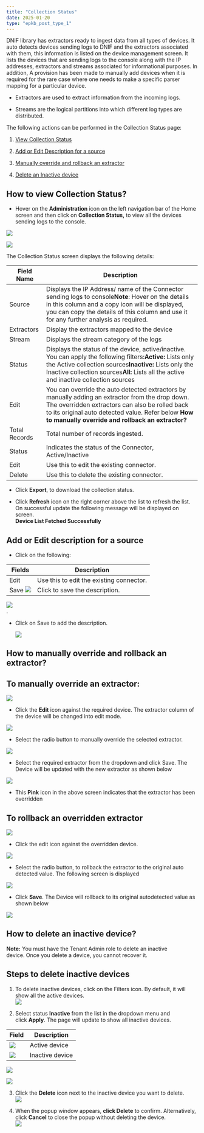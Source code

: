 ```yaml
---
title: "Collection Status"
date: 2025-01-20
type: "epkb_post_type_1"
---
```


DNIF library has extractors ready to ingest data from all types of devices. It auto detects devices sending logs to DNIF and the extractors associated with them, this information is listed on the device management screen. It lists the devices that are sending logs to the console along with the IP addresses, extractors and streams associated for informational purposes. In addition, A provision has been made to manually add devices when it is required for the rare case where one needs to make a specific parser mapping for a particular device.

- Extractors are used to extract information from the incoming logs.

- Streams are the logical partitions into which different log types are distributed.

The following actions can be performed in the Collection Status page:  

1. [View Collection Status](#how_to_view_collection_status?)

3. [Add or Edit Description for a source](#add_or_edit_description)

5. [Manually override and rollback an extractor](#manually_override_and_rollback)

7. [Delete an Inactive device](#delete_an_inactive_device)

## **How to view Collection Status?**

- Hover on the **Administration** icon on the left navigation bar of the Home screen and then click on **Collection Status,** to view all the devices sending logs to the console.

![](./image/collection-status-1.webp)

![](./image/collection-status-2.webp)

The Collection Status screen displays the following details:

| **Field Name**  | **Description** |
| --- | --- |
| Source | Displays the IP Address/ name of the Connector sending logs to console**Note**: Hover on the details in this column and a copy icon will be displayed, you can copy the details of this column and use it for any further analysis as required. |
| Extractors | Display the extractors mapped to the device |
| Stream | Displays the stream category of the logs |
| Status | Displays the status of the device, active/inactive. You can apply the following filters:**Active:** Lists only the Active collection sources**Inactive:** Lists only the Inactive collection sources**All:** Lists all the active and inactive collection sources |
| Edit | You can override the auto detected extractors by manually adding an extractor from the drop down. The overridden extractors can also be rolled back to its original auto detected value. Refer below **How to manually override and rollback an extractor?** |
| Total Records | Total number of records ingested. |
| Status | Indicates the status of the Connector, Active/Inactive |
| Edit | Use this to edit the existing connector. |
| Delete | Use this to delete the existing connector. |

- Click **Export**, to download the collection status.

- Click **Refresh** icon on the right corner above the list to refresh the list. On successful update the following message will be displayed on screen.  
    **Device List Fetched Successfully**

## **Add or Edit description for a source**

- Click on the following:

| **Fields** | **Description** |
| --- | --- |
| Edit | Use this to edit the existing connector. |
| Save ![](./image/collection-status-4.png) | Click to save the description. |

![](./image/collection-status-5.png)   
.
- Click on Save to add the description.  
      
    ![](./image/collection-status-6.png)

## **How to manually override and rollback an extractor?**

  

## **To manually override an extractor:**

![](./image/collection-status-7.webp)

- Click the **Edit** icon against the required device. The extractor column of the device will be changed into edit mode.

![](./image/collection-status-8.webp)

- Select the radio button to manually override the selected extractor.

![](./image/collection-status-9.webp)

- Select the required extractor from the dropdown and click Save. The Device will be updated with the new extractor as shown below

![](./image/collection-status-10.webp)

- This **Pink** icon in the above screen indicates that the extractor has been overridden

## **To rollback an overridden extractor**

![](./image/collection-status-11.webp)

- Click the edit icon against the overridden device.

![](./image/collection-status-12.webp)

- Select the radio button, to rollback the extractor to the original auto detected value. The following screen is displayed

![](./image/collection-status-13.webp)

- Click **Save**. The Device will rollback to its original autodetected value as shown below

![](./image/collection-status-14.png)

## **How to delete an inactive device?**

**Note:** You must have the Tenant Admin role to delete an inactive device. Once you delete a device, you cannot recover it.

## **Steps to delete inactive devices**

1. To delete inactive devices, click on the Filters icon. By default, it will show all the active devices.  
    ![](./image/collection-status-15.png)  
      
    

3. Select status **Inactive** from the list in the dropdown menu and click **Apply**. The page will update to show all inactive devices.  
    

| Field | Description |
| --- | --- |
| ![](./image/collection-status-16.png) | Active device |
| ![](./image/collection-status-17.png) | Inactive device |

  
![](./image/collection-status-18.png)  
  
![](./image/collection-status-19.png)  
  

3. Click the **Delete** icon next to the inactive device you want to delete.  
    ![](./image/collection-status-20.png)  
    

5. When the popup window appears, **click Delete** to confirm. Alternatively, click **Cancel** to close the popup without deleting the device.  
    ![](./image/collection-status-21.png)
    
